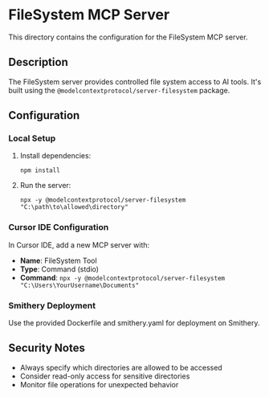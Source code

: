 # FileSystem MCP Server

This directory contains the configuration for the FileSystem MCP server.

## Description

The FileSystem server provides controlled file system access to AI tools. It's built using the `@modelcontextprotocol/server-filesystem` package.

## Configuration

### Local Setup

1. Install dependencies:
   ```
   npm install
   ```

2. Run the server:
   ```
   npx -y @modelcontextprotocol/server-filesystem "C:\path\to\allowed\directory"
   ```

### Cursor IDE Configuration

In Cursor IDE, add a new MCP server with:

- **Name**: FileSystem Tool
- **Type**: Command (stdio)
- **Command**: `npx -y @modelcontextprotocol/server-filesystem "C:\Users\YourUsername\Documents"`

### Smithery Deployment

Use the provided Dockerfile and smithery.yaml for deployment on Smithery.

## Security Notes

- Always specify which directories are allowed to be accessed
- Consider read-only access for sensitive directories
- Monitor file operations for unexpected behavior